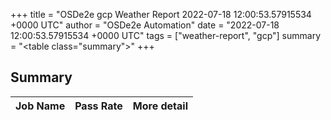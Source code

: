 +++
title = "OSDe2e gcp Weather Report 2022-07-18 12:00:53.57915534 +0000 UTC"
author = "OSDe2e Automation"
date = "2022-07-18 12:00:53.57915534 +0000 UTC"
tags = ["weather-report", "gcp"]
summary = "<table class=\"summary\"></table>"
+++
## Summary

| Job Name | Pass Rate | More detail |
|----------|-----------|-------------|




